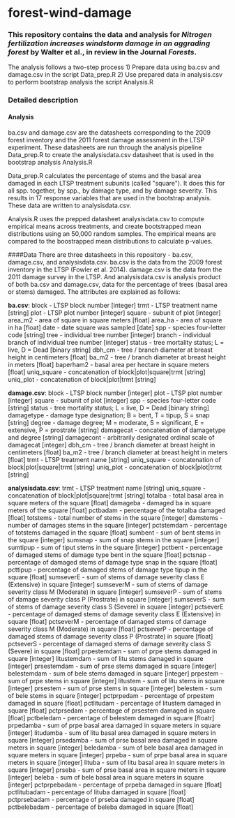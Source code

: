# forest-wind-damage
### This repository contains the data and analysis for *Nitrogen fertilization increases windstorm damage in an aggrading forest* by Walter et al., in review in the Journal *Forests*.

The analysis follows a two-step process
	1) Prepare data using ba.csv and damage.csv in the script Data_prep.R
	2) Use prepared data in analysis.csv to perform bootstrap analysis the script Analysis.R

### Detailed description

#### Analysis
ba.csv and damage.csv are the datasheets corresponding to the 2009 forest inventory
and the 2011 forest damage assessment in the LTSP experiment. These datasheets are run 
through the analysis pipeline Data_prep.R to create the analysisdata.csv datasheet that is
used in the bootstrap analysis Analysis.R

Data_prep.R calculates the percentage of stems and the basal area damaged in each 
LTSP treatment subunits (called "square"). It does this for all spp. together, by spp., by
damage type, and by damage severity. This results in 17 response variables that are used 
in the bootstrap analysis. These data are written to analysisdata.csv.

Analysis.R uses the prepped datasheet analysisdata.csv to compute empirical means across
treatments, and create bootstrapped mean distributions using an 50,000 random samples. The
empirical means are compared to the boostrapped mean distributions to calculate p-values.


####Data
There are three datasheets in this repository - ba.csv, damage.csv, and analysisdata.csv.
ba.csv is the data from the 2009 forest inventory in the LTSP (Fowler et al. 2014). 
damage.csv is the data from the 2011 damage survey in the LTSP. And analysisdata.csv is 
analysis product of both ba.csv and damage.csv, data for the percentage of trees 
(basal area or stems) damaged. The attributes are explained as follows:

**ba.csv**:
block - LTSP block number [integer]
trmt - LTSP treatment name [string]
plot - LTSP plot number [integer]
square - subunit of plot [integer]
area_m2 - area of square in square meters [float]
area_ha - area of square in ha [float]
date - date square was sampled [date]
spp - species four-letter code [string]
tree - individual tree number [integer]
branch - individual branch of individual tree number [integer]
status - tree mortality status; L = live, D = Dead [binary string]
dbh_cm - tree / branch diameter at breast height in centimeters [float]
ba_m2 - tree / branch diameter at breast height in meters [float]
baperham2 - basal area per hectare in square meters [float]
uniq_square - concatenation of block|plot|square|trmt [string]
uniq_plot - concatenation of block|plot|trmt [string]
 
**damage.csv**:
block - LTSP block number [integer]
plot - LTSP plot number [integer]
square - subunit of plot [integer]
spp - species four-letter code [string]
status - tree mortality status; L = live, D = Dead [binary string]
damagetype - damage type designation; B = bent, T = tipup, S = snap [string]
degree - damage degree; M = moderate, S = significant, E = extensive, P = prostrate [string]
damagecat - concatenation of damagetype and degree [string]
damagecont - arbitrarily designated ordinal scale of damagecat [integer]
dbh_cm - tree / branch diameter at breast height in centimeters [float]
ba_m2 - tree / branch diameter at breast height in meters [float]
trmt - LTSP treatment name [string]
uniq_square - concatenation of block|plot|square|trmt [string]
uniq_plot - concatenation of block|plot|trmt [string]

**analysisdata.csv**:
trmt - LTSP treatment name [string]
uniq_square - concatenation of block|plot|square|trmt [string]
totalba - total basal area in square meters of the square [float]
damageba - damaged ba in square meters of the square [float]
pctbadam - percentage of the totalba damaged [float]
totstems - total number of stems in the square [integer]
damstems - number of damages stems in the square [integer]
pctstemdam - percentage of totstems damaged in the square [float]
sumbent - sum of bent stems in the square [integer]
sumsnap - sum of snap stems in the square [integer]
sumtipup - sum of tiput stems in the square [integer]
pctbent - percentage of damaged stems of damage type bent in the square [float]
pctsnap - percentage of damaged stems of damage type snap in the square [float]
pcttipup - percentage of damaged stems of damage type tipup in the square [float]
sumseverE - sum of stems of damage severity class E (Extensive) in square [integer]
sumseverM - sum of stems of damage severity class M (Moderate) in square [integer]
sumseverP - sum of stems of damage severity class P (Prostrate) in square [integer]
sumseverS - sum of stems of damage severity class S (Severe) in square [integer]
pctseverE - percentage of damaged stems of damage severity class E (Extensive) in square [float]
pctseverM - percentage of damaged stems of damage severity class M (Moderate) in square [float]
pctseverP - percentage of damaged stems of damage severity class P (Prostrate) in square [float]
pctseverS - percentage of damaged stems of damage severity class S (Severe) in square [float]
prpestemdam - sum of prpe stems damaged in square [integer]
litustemdam - sum of litu stems damaged in square [integer]
prsestemdam - sum of prse stems damaged in square [integer]
belestemdam - sum of bele stems damaged in square [integer]
prpestem - sum of prpe stems in square [integer]
litustem - sum of litu stems in square [integer]
prsestem - sum of prse stems in square [integer]
belestem - sum of bele stems in square [integer]
pctprpedam - percentage of prpestem damaged in square [float]
pctlitudam - percentage of litustem damaged in square [float]
pctprsedam - percentage of prsestem damaged in square [float]
pctbeledam - percentage of belestem damaged in square [floatr]
prpedamba - sum of prpe basal area damaged in square meters in square [integer]
litudamba - sum of litu basal area damaged in square meters in square [integer]
prsedamba - sum of prse basal area damaged in square meters in square [integer]
beledamba - sum of bele basal area damaged in square meters in square [integer]
prpeba - sum of prpe basal area in square meters in square [integer]
lituba - sum of litu basal area in square meters in square [integer]
prseba - sum of prse basal area in square meters in square [integer]
beleba - sum of bele basal area in square meters in square [integer]
pctprpebadam - percentage of prpeba damaged in square [float]
pctlitubadam - percentage of lituba damaged in square [float]
pctprsebadam - percentage of prseba damaged in square [float]
pctbelebadam - percentage of beleba damaged in square [float]